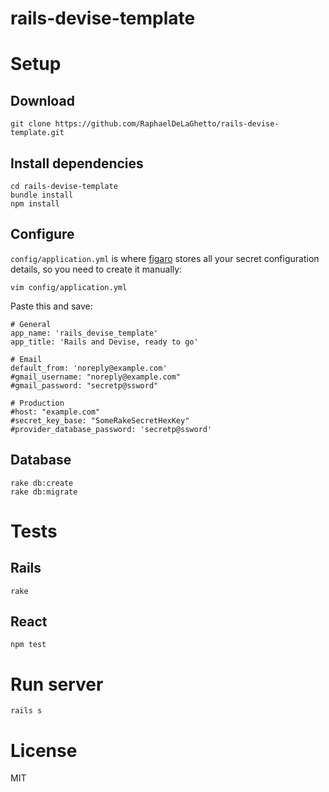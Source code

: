 rails-devise-template
=====================


# Setup

## Download

```
git clone https://github.com/RaphaelDeLaGhetto/rails-devise-template.git
```

## Install dependencies

```
cd rails-devise-template
bundle install
npm install
```

## Configure

`config/application.yml` is where [figaro](https://github.com/laserlemon/figaro)
stores all your secret configuration details, so you need to create it manually:

```
vim config/application.yml
```

Paste this and save:

```
# General
app_name: 'rails_devise_template'
app_title: 'Rails and Devise, ready to go'

# Email
default_from: 'noreply@example.com'
#gmail_username: "noreply@example.com"
#gmail_password: "secretp@ssword"

# Production
#host: "example.com"
#secret_key_base: "SomeRakeSecretHexKey"
#provider_database_password: 'secretp@ssword'
```

## Database

```
rake db:create
rake db:migrate
```

# Tests

## Rails

```
rake
```

## React

```
npm test
```

# Run server

```
rails s
```

# License

MIT

